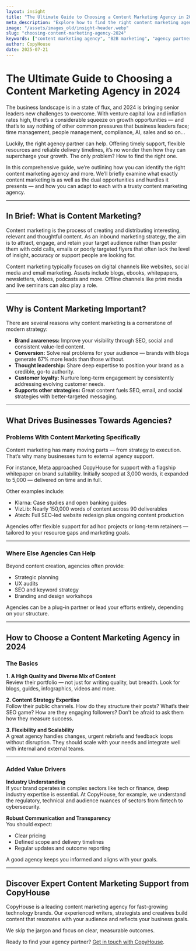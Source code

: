 ```yaml
---
layout: insight
title: "The Ultimate Guide to Choosing a Content Marketing Agency in 2024"
meta_description: "Explore how to find the right content marketing agency in 2024, from strategy and scalability to sector-specific expertise and ROI transparency."
image: "/assets/images_old/insight-header.webp"
slug: "choosing-content-marketing-agency-2024"
keywords: ["content marketing agency", "B2B marketing", "agency partnerships", "2024 marketing strategy"]
author: CopyHouse
date: 2025-07-21
---
```


# The Ultimate Guide to Choosing a Content Marketing Agency in 2024

The business landscape is in a state of flux, and 2024 is bringing senior leaders new challenges to overcome. With venture capital low and inflation rates high, there’s a considerable squeeze on growth opportunities — and that’s to say nothing of other common pressures that business leaders face; time management, people management, compliance, AI, sales and so on…

Luckily, the right agency partner can help. Offering timely support, flexible resources and reliable delivery timelines, it’s no wonder then how they can supercharge your growth. The only problem? How to find the right one.

In this comprehensive guide, we’re outlining how you can identify the right content marketing agency and more. We’ll briefly examine what exactly content marketing is as well as the dual opportunities and hurdles it presents — and how you can adapt to each with a trusty content marketing agency.

---

## In Brief: What is Content Marketing?

Content marketing is the process of creating and distributing interesting, relevant and thoughtful content. As an inbound marketing strategy, the aim is to attract, engage, and retain your target audience rather than pester them with cold calls, emails or poorly targeted flyers that often lack the level of insight, accuracy or support people are looking for.

Content marketing typically focuses on digital channels like websites, social media and email marketing. Assets include blogs, ebooks, whitepapers, newsletters, videos, podcasts and more. Offline channels like print media and live seminars can also play a role.

---

## Why is Content Marketing Important?

There are several reasons why content marketing is a cornerstone of modern strategy:

- **Brand awareness:** Improve your visibility through SEO, social and consistent value-led content.
- **Conversion:** Solve real problems for your audience — brands with blogs generate 67% more leads than those without.
- **Thought leadership:** Share deep expertise to position your brand as a credible, go-to authority.
- **Customer loyalty:** Nurture long-term engagement by consistently addressing evolving customer needs.
- **Supports other strategies:** Great content fuels SEO, email, and social strategies with better-targeted messaging.

---

## What Drives Businesses Towards Agencies?

### Problems With Content Marketing Specifically

Content marketing has many moving parts — from strategy to execution. That’s why many businesses turn to external agency support.

For instance, Meta approached CopyHouse for support with a flagship whitepaper on brand suitability. Initially scoped at 3,000 words, it expanded to 5,000 — delivered on time and in full.

Other examples include:
- Klarna: Case studies and open banking guides
- VizLib: Nearly 150,000 words of content across 90 deliverables
- Atech: Full SEO-led website redesign plus ongoing content production

Agencies offer flexible support for ad hoc projects or long-term retainers — tailored to your resource gaps and marketing goals.

---

### Where Else Agencies Can Help

Beyond content creation, agencies often provide:
- Strategic planning
- UX audits
- SEO and keyword strategy
- Branding and design workshops

Agencies can be a plug-in partner or lead your efforts entirely, depending on your structure.

---

## How to Choose a Content Marketing Agency in 2024

### The Basics

**1. A High Quality and Diverse Mix of Content**  
Review their portfolio — not just for writing quality, but breadth. Look for blogs, guides, infographics, videos and more.

**2. Content Strategy Expertise**  
Follow their public channels. How do they structure their posts? What’s their SEO game? How are they engaging followers? Don’t be afraid to ask them how they measure success.

**3. Flexibility and Scalability**  
A great agency handles changes, urgent rebriefs and feedback loops without disruption. They should scale with your needs and integrate well with internal and external teams.

---

### Added Value Drivers

**Industry Understanding**  
If your brand operates in complex sectors like tech or finance, deep industry expertise is essential. At CopyHouse, for example, we understand the regulatory, technical and audience nuances of sectors from fintech to cybersecurity.

**Robust Communication and Transparency**  
You should expect:
- Clear pricing
- Defined scope and delivery timelines
- Regular updates and outcome reporting

A good agency keeps you informed and aligns with your goals.

---

## Discover Expert Content Marketing Support from CopyHouse

CopyHouse is a leading content marketing agency for fast-growing technology brands. Our experienced writers, strategists and creatives build content that resonates with your audience and reflects your business goals.

We skip the jargon and focus on clear, measurable outcomes.

Ready to find your agency partner? [Get in touch with CopyHouse](https://www.copyhouse.io/contact).
